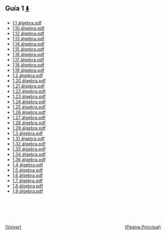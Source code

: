 
<html>
<body>
<h2>Guía 1 <a href="https://downgit.github.io/#/home?url=https://github.com/Apuntes-FIUBA/Apuntes-Electronica/tree/main/81 - Matemática/8102 - Algebra II/Guias de Problemas/Resueltos/Guía 1" style="font-size:20px">  ⬇️ </a></h2>
<ul>
    <li><a href="1.1 álgebra.pdf">1.1 álgebra.pdf</a></li>
    <li><a href="1.10 álgebra.pdf">1.10 álgebra.pdf</a></li>
    <li><a href="1.12 álgebra.pdf">1.12 álgebra.pdf</a></li>
    <li><a href="1.13 álgebra.pdf">1.13 álgebra.pdf</a></li>
    <li><a href="1.14 álgebra.pdf">1.14 álgebra.pdf</a></li>
    <li><a href="1.15 álgebra.pdf">1.15 álgebra.pdf</a></li>
    <li><a href="1.16 álgebra.pdf">1.16 álgebra.pdf</a></li>
    <li><a href="1.17 álgebra.pdf">1.17 álgebra.pdf</a></li>
    <li><a href="1.18 álgebra.pdf">1.18 álgebra.pdf</a></li>
    <li><a href="1.19 álgebra.pdf">1.19 álgebra.pdf</a></li>
    <li><a href="1.2 álgebra.pdf">1.2 álgebra.pdf</a></li>
    <li><a href="1.20 álgebra.pdf">1.20 álgebra.pdf</a></li>
    <li><a href="1.21 álgebra.pdf">1.21 álgebra.pdf</a></li>
    <li><a href="1.22 álgebra.pdf">1.22 álgebra.pdf</a></li>
    <li><a href="1.23 álgebra.pdf">1.23 álgebra.pdf</a></li>
    <li><a href="1.24 álgebra.pdf">1.24 álgebra.pdf</a></li>
    <li><a href="1.25 álgebra.pdf">1.25 álgebra.pdf</a></li>
    <li><a href="1.26 álgebra.pdf">1.26 álgebra.pdf</a></li>
    <li><a href="1.27 álgebra.pdf">1.27 álgebra.pdf</a></li>
    <li><a href="1.28 álgebra.pdf">1.28 álgebra.pdf</a></li>
    <li><a href="1.29 álgebra.pdf">1.29 álgebra.pdf</a></li>
    <li><a href="1.3 álgebra.pdf">1.3 álgebra.pdf</a></li>
    <li><a href="1.31 álgebra.pdf">1.31 álgebra.pdf</a></li>
    <li><a href="1.32 álgebra.pdf">1.32 álgebra.pdf</a></li>
    <li><a href="1.33 álgebra.pdf">1.33 álgebra.pdf</a></li>
    <li><a href="1.34 álgebra.pdf">1.34 álgebra.pdf</a></li>
    <li><a href="1.36 álgebra.pdf">1.36 álgebra.pdf</a></li>
    <li><a href="1.4 álgebra.pdf">1.4 álgebra.pdf</a></li>
    <li><a href="1.5 álgebra.pdf">1.5 álgebra.pdf</a></li>
    <li><a href="1.6 álgebra.pdf">1.6 álgebra.pdf</a></li>
    <li><a href="1.7 álgebra.pdf">1.7 álgebra.pdf</a></li>
    <li><a href="1.8 álgebra.pdf">1.8 álgebra.pdf</a></li>
    <li><a href="1.9 álgebra.pdf">1.9 álgebra.pdf</a></li>
</ul>
</body>
</html>















<br><br><br><br><br><a href="../" style="float: left">(Volver)</a> <a href="https://apuntes-fiuba.github.io/Apuntes-Electronica" style="float: right">(Página Principal)</a>
